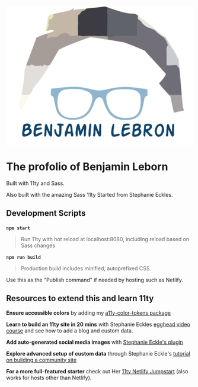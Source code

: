![logo](https://raw.githubusercontent.com/BenTechCoder/portfolio-V2/71712a7d87f7768aa6d357f9ed77172885ba92f9/src/assets/general-assets/LogoWithText.svg)

# The profolio of Benjamin Leborn
Built with 11ty and Sass.

Also built with the amazing Sass 11ty Started from Stephanie Eckles. 

## Development Scripts

**`npm start`**

> Run 11ty with hot reload at localhost:8080, including reload based on Sass changes

**`npm run build`**

> Production build includes minified, autoprefixed CSS

Use this as the "Publish command" if needed by hosting such as Netlify.

## Resources to extend this and learn 11ty

**Ensure accessible colors** by adding my [a11y-color-tokens package](https://www.npmjs.com/package/a11y-color-tokens)

**Learn to build an 11ty site in 20 mins** with Stephanie Eckles [egghead video course](https://5t3ph.dev/learn-11ty) and see how to add a blog and custom data.

**Add auto-generated social media images** with [Stephanie Eckle's plugin](https://www.npmjs.com/package/@11tyrocks/eleventy-plugin-social-images)

**Explore advanced setup of custom data** through Stephanie Eckle's [tutorial on building a community site](https://css-tricks.com/a-community-driven-site-with-eleventy-building-the-site/)

**For a more full-featured starter** check out Her [11ty Netlify Jumpstart](https://11ty-netlify-jumpstart.netlify.app/) (also works for hosts other than Netlify).
